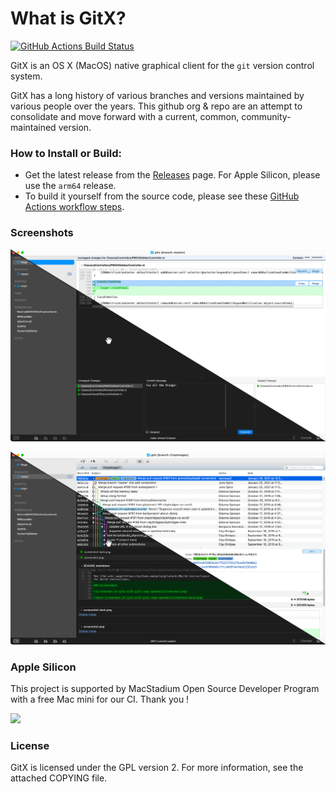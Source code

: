 # What is GitX?

[![GitHub Actions Build Status](https://github.com/gitx/gitx/workflows/build-gitx/badge.svg)](https://github.com/gitx/gitx/actions?query=workflow%3Abuild-gitx)

GitX is an OS X (MacOS) native graphical client for the `git` version
control system.

GitX has a long history of various branches and versions maintained by
various people over the years. This github org & repo are an attempt to
consolidate and move forward with a current, common, community-maintained
version.

### How to Install or Build:

- Get the latest release from the [Releases](https://github.com/gitx/gitx/releases) page. For Apple Silicon, please use the `arm64` release.
- To build it yourself from the source code, please see these [GitHub Actions workflow steps](https://github.com/gitx/gitx/blob/master/.github/workflows/BuildPR.yml#L64-L67).

### Screenshots

![Staging View](screenshot-stage.png)

![History View](screenshot-history.png)

### Apple Silicon

This project is supported by MacStadium Open Source Developer Program with a free Mac mini for our CI. Thank you !

<img src="https://uploads-ssl.webflow.com/5ac3c046c82724970fc60918/5c019d917bba312af7553b49_MacStadium-developerlogo.png" width="300" />

### License

GitX is licensed under the GPL version 2. For more information, see the attached COPYING file.
